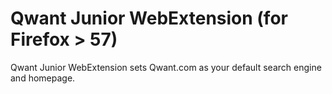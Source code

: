 Qwant Junior WebExtension (for Firefox > 57)
================

Qwant Junior WebExtension sets Qwant.com as your default search engine and homepage.